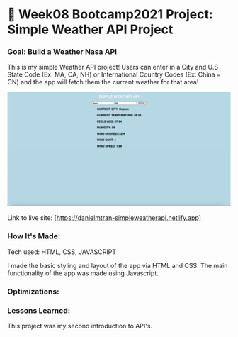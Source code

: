 # 🎰 Week08 Bootcamp2021 Project: Simple Weather API Project

### Goal: Build a Weather Nasa API

This is my simple Weather API project! Users can enter in a City and U.S State Code (Ex: MA, CA, NH) or International Country Codes (Ex: China = CN) and the app will fetch them the current weather for that area!

<img src="weather.png"></img>

Link to live site: [https://danielmtran-simpleweatherapi.netlify.app]

### How It's Made:

Tech used: HTML, CSS, JAVASCRIPT

I made the basic styling and layout of the app via HTML and CSS. The main functionality of the app was made using Javascript.


### Optimizations:




### Lessons Learned:

This project was my second introduction to API's. 